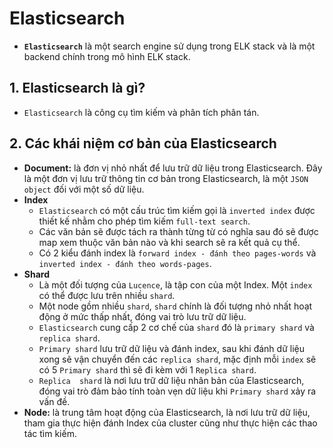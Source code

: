 # Elasticsearch
- **`Elasticsearch`** là một search engine sử dụng trong ELK stack và là một backend chính trong mô hình ELK stack.

## 1. Elasticsearch là gì?
- `Elasticsearch` là công cụ tìm kiếm và phân tích phân tán.

## 2. Các khái niệm cơ bản của Elasticsearch
- **Document:** là đơn vị nhỏ nhất để lưu trữ dữ liệu trong Elasticsearch. Đây là một đơn vị lưu trữ thông tin cơ bản trong Elasticsearch, là một `JSON object` đối với một số dữ liệu.
- **Index** 
  + `Elasticsearch` có một cấu trúc tìm kiếm gọi là `inverted index` được thiết kế nhằm cho phép tìm kiếm `full-text search`.
  + Các văn bản sẽ được tách ra thành từng từ có nghĩa sau đó sẽ được map xem thuộc văn bản nào và khi search sẽ ra kết quả cụ thể.
  + Có 2 kiểu đánh index là `forward index - đánh theo pages-words` và `inverted index - đánh theo words-pages`.
- **Shard**
  + Là một đối tượng của `Lucence`, là tập con của một Index. Một `index` có thể được lưu trên nhiều `shard`.
  + Một node gồm nhiều `shard`, `shard` chính là đối tượng nhỏ nhất hoạt động ở mức thấp nhất, đóng vai trò lưu trữ dữ liệu.
  + `Elasticsearch` cung cấp 2 cơ chế của `shard` đó là `primary shard` và `replica shard`.
  + `Primary shard` lưu trữ dữ liệu và đánh index, sau khi đánh dữ liệu xong sẽ vận chuyển đến các `replica shard`, mặc định mỗi `index` sẽ có 5 `Primary shard` thì sẽ đi kèm với 1 `Replica shard`.
  + `Replica  shard` là nơi lưu trữ dữ liệu nhân bản của Elasticsearch, đóng vai trò đảm bảo tính toàn vẹn dữ liệu khi `Primary shard` xảy ra vấn đề.
- **Node:** là trung tâm hoạt động của Elasticsearch, là nơi lưu trữ dữ liệu, tham gia thực hiện đánh Index của cluster cũng như thực hiện các thao tác tìm kiếm.